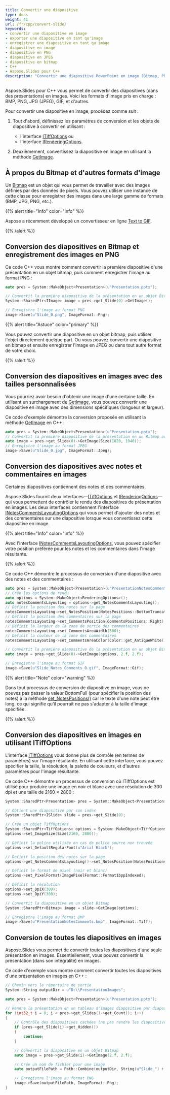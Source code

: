 ```yaml
---
title: Convertir une diapositive
type: docs
weight: 41
url: /fr/cpp/convert-slide/
keywords: 
- convertir une diapositive en image
- exporter une diapositive en tant qu'image
- enregistrer une diapositive en tant qu'image
- diapositive en image
- diapositive en PNG
- diapositive en JPEG
- diapositive en bitmap
- C++
- Aspose.Slides pour C++
description: "Convertir une diapositive PowerPoint en image (Bitmap, PNG ou JPG) en C++"
---
```


Aspose.Slides pour C++ vous permet de convertir des diapositives (dans des présentations) en images. Voici les formats d'image pris en charge : BMP, PNG, JPG (JPEG), GIF, et d'autres.

Pour convertir une diapositive en image, procédez comme suit :

1. Tout d'abord, définissez les paramètres de conversion et les objets de diapositive à convertir en utilisant :
   * l'interface [ITiffOptions](https://reference.aspose.com/slides/cpp/class/aspose.slides.export.i_tiff_options) ou
   * l'interface [IRenderingOptions](https://reference.aspose.com/slides/cpp/class/aspose.slides.export.i_rendering_options).

2. Deuxièmement, convertissez la diapositive en image en utilisant la méthode [GetImage](https://reference.aspose.com/slides/cpp/aspose.slides/islide/getimage/).

## **À propos du Bitmap et d'autres formats d'image**

Un [Bitmap](https://reference.aspose.com/slides/cpp/class/system.drawing.bitmap) est un objet qui vous permet de travailler avec des images définies par des données de pixels. Vous pouvez utiliser une instance de cette classe pour enregistrer des images dans une large gamme de formats (BMP, JPG, PNG, etc.).

{{% alert title="Info" color="info" %}}

Aspose a récemment développé un convertisseur en ligne [Text to GIF](https://products.aspose.app/slides/text-to-gif).

{{% /alert %}}

## **Conversion des diapositives en Bitmap et enregistrement des images en PNG**

Ce code C++ vous montre comment convertir la première diapositive d'une présentation en un objet bitmap, puis comment enregistrer l'image au format PNG :

``` cpp 
auto pres = System::MakeObject<Presentation>(u"Presentation.pptx");

// Convertit la première diapositive de la présentation en un objet Bitmap
System::SharedPtr<IImage> image = pres->get_Slide(0)->GetImage();

// Enregistre l'image au format PNG
image->Save(u"Slide_0.png", ImageFormat::Png);
```

{{% alert title="Astuce" color="primary" %}} 

Vous pouvez convertir une diapositive en un objet bitmap, puis utiliser l'objet directement quelque part. Ou vous pouvez convertir une diapositive en bitmap et ensuite enregistrer l'image en JPEG ou dans tout autre format de votre choix.

{{% /alert %}}  

## **Conversion des diapositives en images avec des tailles personnalisées**

Vous pourriez avoir besoin d'obtenir une image d'une certaine taille. En utilisant un surchargement de [GetImage](https://reference.aspose.com/slides/cpp/aspose.slides/islide/getimage/), vous pouvez convertir une diapositive en image avec des dimensions spécifiques (longueur et largeur).

Ce code d'exemple démontre la conversion proposée en utilisant la méthode [GetImage](https://reference.aspose.com/slides/cpp/aspose.slides/islide/getimage/) en C++ :

``` cpp 
auto pres = System::MakeObject<Presentation>(u"Presentation.pptx");
// Convertit la première diapositive de la présentation en un Bitmap avec la taille spécifiée
auto image = pres->get_Slide(0)->GetImage(Size(1820, 1040));
// Enregistre l'image au format JPEG
image->Save(u"Slide_0.jpg", ImageFormat::Jpeg);
```

## **Conversion des diapositives avec notes et commentaires en images**

Certaines diapositives contiennent des notes et des commentaires.

Aspose.Slides fournit deux interfaces—[ITiffOptions](https://reference.aspose.com/slides/cpp/class/aspose.slides.export.i_tiff_options) et [IRenderingOptions](https://reference.aspose.com/slides/cpp/class/aspose.slides.export.i_rendering_options)—qui vous permettent de contrôler le rendu des diapositives de présentation en images. Les deux interfaces contiennent l'interface [INotesCommentsLayoutingOptions](https://reference.aspose.com/slides/cpp/class/aspose.slides.export.i_notes_comments_layouting_options) qui vous permet d'ajouter des notes et des commentaires sur une diapositive lorsque vous convertissez cette diapositive en image.

{{% alert title="Info" color="info" %}} 

Avec l'interface [INotesCommentsLayoutingOptions](https://reference.aspose.com/slides/cpp/class/aspose.slides.export.i_notes_comments_layouting_options), vous pouvez spécifier votre position préférée pour les notes et les commentaires dans l'image résultante.

{{% /alert %}} 

Ce code C++ démontre le processus de conversion d'une diapositive avec des notes et des commentaires :

``` cpp 
auto pres = System::MakeObject<Presentation>(u"PresentationNotesComments.pptx");
// Crée les options de rendu
auto options = System::MakeObject<RenderingOptions>();
auto notesCommentsLayouting = options->get_NotesCommentsLayouting();
// Définit la position des notes sur la page
notesCommentsLayouting->set_NotesPosition(NotesPositions::BottomTruncated);
// Définit la position des commentaires sur la page 
notesCommentsLayouting->set_CommentsPosition(CommentsPositions::Right);
// Définit la largeur de la zone de sortie des commentaires
notesCommentsLayouting->set_CommentsAreaWidth(500);
// Définit la couleur de la zone des commentaires
notesCommentsLayouting->set_CommentsAreaColor(Color::get_AntiqueWhite());

// Convertit la première diapositive de la présentation en un objet Bitmap
auto image = pres->get_Slide(0)->GetImage(options, 2.f, 2.f);

// Enregistre l'image au format GIF
image->Save(u"Slide_Notes_Comments_0.gif", ImageFormat::Gif);
```

{{% alert title="Note" color="warning" %}} 

Dans tout processus de conversion de diapositive en image, vous ne pouvez pas passer la valeur BottomFull (pour spécifier la position des notes) à la méthode [set_NotesPositions()](https://reference.aspose.com/slides/cpp/class/aspose.slides.export.i_notes_comments_layouting_options) car le texte d'une note peut être long, ce qui signifie qu'il pourrait ne pas s'adapter à la taille d'image spécifiée.

{{% /alert %}} 

## **Conversion des diapositives en images en utilisant ITiffOptions**

L'interface [ITiffOptions](https://reference.aspose.com/slides/cpp/class/aspose.slides.export.i_tiff_options) vous donne plus de contrôle (en termes de paramètres) sur l'image résultante. En utilisant cette interface, vous pouvez spécifier la taille, la résolution, la palette de couleurs, et d'autres paramètres pour l'image résultante.

Ce code C++ démontre un processus de conversion où ITiffOptions est utilisé pour produire une image en noir et blanc avec une résolution de 300 dpi et une taille de 2160 × 2800 :

``` cpp 
System::SharedPtr<Presentation> pres = System::MakeObject<Presentation>(u"PresentationNotesComments.pptx");

// Obtient une diapositive par son index
System::SharedPtr<ISlide> slide = pres->get_Slide(0);

// Crée un objet TiffOptions
System::SharedPtr<TiffOptions> options = System::MakeObject<TiffOptions>();
options->set_ImageSize(Size(2160, 2880));

// Définit la police utilisée en cas de police source non trouvée
options->set_DefaultRegularFont(u"Arial Black");

// Définit la position des notes sur la page 
options->get_NotesCommentsLayouting()->set_NotesPosition(NotesPositions::BottomTruncated);

// Définit le format de pixel (noir et blanc)
options->set_PixelFormat(ImagePixelFormat::Format1bppIndexed);

// Définit la résolution
options->set_DpiX(300);
options->set_DpiY(300);

// Convertit la diapositive en un objet Bitmap
System::SharedPtr<Bitmap> image = slide->GetImage(options);

// Enregistre l'image au format BMP
image->Save(u"PresentationNotesComments.bmp", ImageFormat::Tiff);
```

## **Conversion de toutes les diapositives en images**

Aspose.Slides vous permet de convertir toutes les diapositives d'une seule présentation en images. Essentiellement, vous pouvez convertir la présentation (dans son intégralité) en images.

Ce code d'exemple vous montre comment convertir toutes les diapositives d'une présentation en images en C++ :

``` cpp 
// Chemin vers le répertoire de sortie
System::String outputDir = u"D:\\PresentationImages";

auto pres = System::MakeObject<Presentation>(u"Presentation.pptx");

// Rendre la présentation en un tableau d'images diapositive par diapositive
for (int32_t i = 0; i < pres->get_Slides()->get_Count(); i++)
{
    // Contrôle des diapositives cachées (ne pas rendre les diapositives cachées)
    if (pres->get_Slide(i)->get_Hidden())
    {
        continue;
    }

    // Convertit la diapositive en un objet Bitmap
    auto image = pres->get_Slide(i)->GetImage(2.f, 2.f);

    // Crée un nom de fichier pour une image
    auto outputFilePath = Path::Combine(outputDir, String(u"Slide_") + i + u".jpg");

    // Enregistre l'image au format PNG
    image->Save(outputFilePath, ImageFormat::Png);
}
```